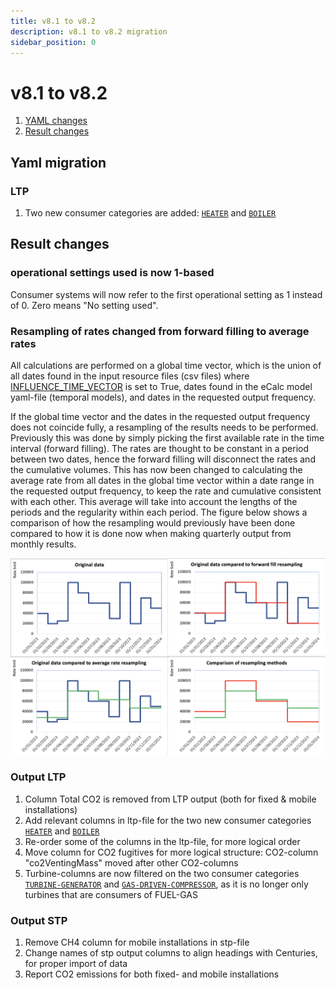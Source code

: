 ```yaml
---
title: v8.1 to v8.2
description: v8.1 to v8.2 migration
sidebar_position: 0
---
```


# v8.1 to v8.2

1. [YAML changes](#yaml-migration)
2. [Result changes](#result-changes)


## Yaml migration
### LTP
1. Two new consumer categories are added: [`HEATER`](../references/keywords/CATEGORY) and [`BOILER`](../references/keywords/CATEGORY)

## Result changes

### operational settings used is now 1-based

Consumer systems will now refer to the first operational setting as 1 instead of 0. Zero means "No setting used".

### Resampling of rates changed from forward filling to average rates

All calculations are performed on a global time vector, which is the union of all dates found in the 
input resource files (csv files) where [INFLUENCE_TIME_VECTOR](../references/keywords/INFLUENCE_TIME_VECTOR) is set to 
True, dates found in the eCalc model yaml-file (temporal models), and dates in the requested output frequency.

If the global time vector and the dates in the requested output frequency does not coincide fully, a resampling of the 
results needs to be performed. Previously this was done by simply picking the first 
available rate in the time interval (forward filling). The rates are thought to be constant in a period between two 
dates, hence the forward filling will disconnect the rates and the cumulative volumes. This has now been changed to 
calculating the average rate from all dates in the global time vector within a date range in the requested output 
frequency, to keep the rate and cumulative consistent with each other. This average will take into 
account the lengths of the periods and the regularity within each period. The figure below shows a comparison of how the
resampling would previously have been done compared to how it is done now when making quarterly output from monthly results.

![](/img/docs/changed_rate_resampling.png)
### Output LTP
1. Column Total CO2 is removed from LTP output (both for fixed & mobile installations)
2. Add relevant columns in ltp-file for the two new consumer categories [`HEATER`](../references/keywords/CATEGORY) and [`BOILER`](../references/keywords/CATEGORY)
3. Re-order some of the columns in the ltp-file, for more logical order
4. Move column for CO2 fugitives for more logical structure: CO2-column "co2VentingMass" moved after other CO2-columns
5. Turbine-columns are now filtered on the two consumer categories [`TURBINE-GENERATOR`](../references/keywords/CATEGORY) and [`GAS-DRIVEN-COMPRESSOR`](../references/keywords/CATEGORY), as it is no longer only turbines that are consumers of FUEL-GAS

### Output STP
1. Remove CH4 column for mobile installations in stp-file
2. Change names of stp output columns to align headings with Centuries, for proper import of data
3. Report CO2 emissions for both fixed- and mobile installations
